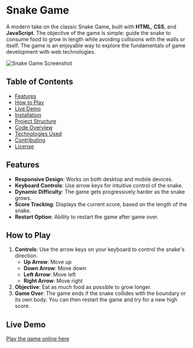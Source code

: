 # Snake Game

A modern take on the classic Snake Game, built with **HTML**, **CSS**, and **JavaScript**. The objective of the game is simple: guide the snake to consume food to grow in length while avoiding collisions with the walls or itself. The game is an enjoyable way to explore the fundamentals of game development with web technologies.

![Snake Game Screenshot](./screenshot.png)  <!-- Replace with actual path to screenshot -->

## Table of Contents

- [Features](#features)
- [How to Play](#how-to-play)
- [Live Demo](#live-demo)
- [Installation](#installation)
- [Project Structure](#project-structure)
- [Code Overview](#code-overview)
- [Technologies Used](#technologies-used)
- [Contributing](#contributing)
- [License](#license)

## Features

- **Responsive Design**: Works on both desktop and mobile devices.
- **Keyboard Controls**: Use arrow keys for intuitive control of the snake.
- **Dynamic Difficulty**: The game gets progressively harder as the snake grows.
- **Score Tracking**: Displays the current score, based on the length of the snake.
- **Restart Option**: Ability to restart the game after game over.

## How to Play

1. **Controls**: Use the arrow keys on your keyboard to control the snake's direction.
   - **Up Arrow**: Move up
   - **Down Arrow**: Move down
   - **Left Arrow**: Move left
   - **Right Arrow**: Move right
2. **Objective**: Eat as much food as possible to grow longer.
3. **Game Over**: The game ends if the snake collides with the boundary or its own body. You can then restart the game and try for a new high score.

## Live Demo

[Play the game online here](https://your-username.github.io/snake-game)  

